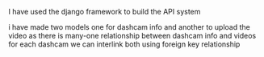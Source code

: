 I have used the django framework to build the API system

i have made two models one for dashcam info and another to upload the video
as there is many-one relationship between dashcam info and videos for each dashcam we can interlink both using foreign key relationship
